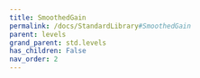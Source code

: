```yaml
---
title: SmoothedGain
permalink: /docs/StandardLibrary#SmoothedGain
parent: levels
grand_parent: std.levels
has_children: False
nav_order: 2
---
```

